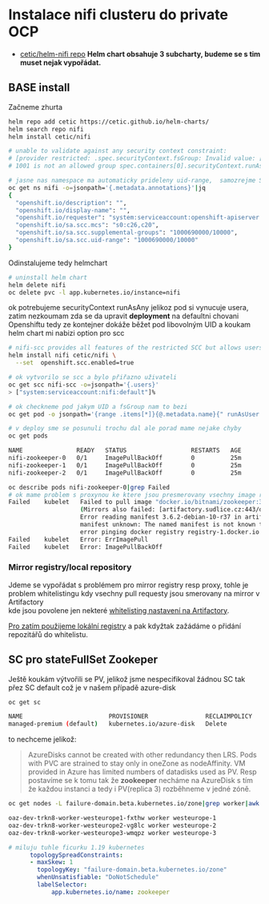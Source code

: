 # Instalace **nifi clusteru** do private OCP
+ [cetic/helm-nifi repo](https://github.com/cetic/helm-nifi)
**Helm chart obsahuje 3 subcharty, budeme se s tim muset nejak vypořádat.**


## BASE install
Začneme zhurta
```sh
helm repo add cetic https://cetic.github.io/helm-charts/
helm search repo nifi
helm install cetic/nifi

# unable to validate against any security context constraint:
# [provider restricted: .spec.securityContext.fsGroup: Invalid value: []int64{1001}:
# 1001 is not an allowed group spec.containers[0].securityContext.runAsUser: Invalid value: 1001: must be in the ranges: [1000690000, 1000699999]]

# jasne nas namespace ma automaticky prideleny uid-range,  samozrejme SA dafault default pro deploy neumi beh v jinych UID
oc get ns nifi -o=jsonpath='{.metadata.annotations}'|jq
{
  "openshift.io/description": "",
  "openshift.io/display-name": "",
  "openshift.io/requester": "system:serviceaccount:openshift-apiserver:openshift-apiserver-sa",
  "openshift.io/sa.scc.mcs": "s0:c26,c20",
  "openshift.io/sa.scc.supplemental-groups": "1000690000/10000",
  "openshift.io/sa.scc.uid-range": "1000690000/10000"
}

```
Odinstalujeme tedy helmchart
```sh
# uninstall helm chart
helm delete nifi
oc delete pvc -l app.kubernetes.io/instance=nifi
```
ok potrebujeme securityContext runAsAny jelikoz pod si vynucuje usera, zatim nezkoumam zda se  da upravit **deployment** na defaultni chovani Openshiftu tedy ze kontejner dokáže běžet pod libovolným UID
a koukam helm chart mi nabizi option pro scc

```sh
# nifi-scc provides all features of the restricted SCC but allows users to run with any UID and any GID.
helm install nifi cetic/nifi \
  --set  openshift.scc.enabled=true

# ok vytvorilo se scc a bylo přiřazno uživateli
oc get scc nifi-scc -o=jsonpath='{.users}'
> ["system:serviceaccount:nifi:default"]%

# ok checkneme pod jakym UID a fsGroup nam to bezi
oc get pod -o jsonpath='{range .items[*]}{@.metadata.name}{" runAsUser: "}{@.spec.containers[*].securityContext.runAsUser}{" fsGroup: "}{@.spec.securityContext.fsGroup}{" seLinuxOptions: "}{@.spec.securityContext.seLinuxOptions.level}{"\n"}{end}'

# v deploy sme se posunuli trochu dal ale porad mame nejake chyby
oc get pods

NAME               READY   STATUS                  RESTARTS   AGE
nifi-zookeeper-0   0/1     ImagePullBackOff        0          25m
nifi-zookeeper-1   0/1     ImagePullBackOff        0          25m
nifi-zookeeper-2   0/1     ImagePullBackOff        0          25m

oc describe pods nifi-zookeeper-0|grep Failed
# ok mame problem s proxynou ke ktere jsou presmerovany vsechny image registry, k tomu se dostaneme 
Failed    kubelet   Failed to pull image "docker.io/bitnami/zookeeper:3.6.2-debian-10-r37": rpc error: code = Unknown desc =
                    (Mirrors also failed: [artifactory.sudlice.cz:443/docker-io/bitnami/zookeeper:3.6.2-debian-10-r37:
                    Error reading manifest 3.6.2-debian-10-r37 in artifactory.sudlice.cz:443/docker-io/bitnami/zookeeper:
                    manifest unknown: The named manifest is not known to the registry.]): docker.io/bitnami/zookeeper:3.6.2-debian-10-r37:
                    error pinging docker registry registry-1.docker.io: Get "https://registry-1.docker.io/v2/": Proxy authentication required
Failed    kubelet   Error: ErrImagePull
Failed    kubelet   Error: ImagePullBackOff
```
### Mirror registry/local repository
Jdeme se vypořádat s problémem pro mirror registry resp proxy, tohle je problem whitelistingu kdy vsechny pull requesty jsou smerovany na mirror v Artifactory  
kde jsou povolene jen nekteré [whitelisting nastavení na Artifactory](https://cnfl.sudlice.cz/display/ARTIFACTORY/Artifactory+-+Remote+List).  

[Pro zatím použijeme lokální registry](/openshift/uploading_container_image_to_ocp_registry/) a pak kdyžtak zažádáme o přidání repozitářů do whitelistu.

## SC pro stateFullSet Zookeper
Ještě koukám výtvořili se PV, jelikož jsme nespecifikoval žádnou SC tak přez SC default což je v našem případě azure-disk
```sh
oc get sc

NAME                        PROVISIONER                RECLAIMPOLICY   VOLUMEBINDINGMODE      ALLOWVOLUMEEXPANSION   AGE
managed-premium (default)   kubernetes.io/azure-disk   Delete          WaitForFirstConsumer   true                   84d
```
to nechceme jelikož:
> AzureDisks cannot be created with other redundancy then LRS. Pods with PVC are strained to stay only in oneZone as nodeAffinity. VM provided in Azure has limited numbers of datadisks used as PV.
Resp postavíme se k tomu tak že **zookeeper** necháme na AzureDisk s tím že každou instanci  a tedy i PV(replica 3) rozběhneme v jedné zóně.
```sh
oc get nodes -L failure-domain.beta.kubernetes.io/zone|grep worker|awk '{print $1" "$3" "$6}'

oaz-dev-trkn8-worker-westeurope1-fxthw worker westeurope-1
oaz-dev-trkn8-worker-westeurope2-vg8lc worker westeurope-2
oaz-dev-trkn8-worker-westeurope3-wmqpz worker westeurope-3
```
```yaml
# miluju tuhle ficurku 1.19 kubernetes
      topologySpreadConstraints:
      - maxSkew: 1
        topologyKey: "failure-domain.beta.kubernetes.io/zone"
        whenUnsatisfiable: "DoNotSchedule"
        labelSelector:
            app.kubernetes.io/name: zookeeper
```








